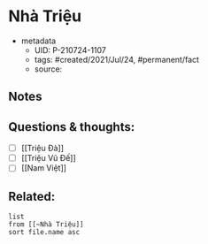# Nhà Triệu

- metadata
	- UID: P-210724-1107
	- tags: #created/2021/Jul/24, #permanent/fact 
	- source: 

## Notes


## Questions & thoughts:
- [ ] [[Triệu Đà]]
- [ ] [[Triệu Vũ Đế]]
- [ ] [[Nam Việt]]

## Related:
```dataview
list
from [[~Nhà Triệu]]
sort file.name asc
```
